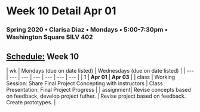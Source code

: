 # Week 10 Detail Apr 01

### Spring 2020 • Clarisa Diaz • Mondays • 5:00-7:30pm • Washington Square SILV 402

## [Schedule:](./) Week 10

| wk | Mondays \(due on date listed\) | Wednesdays \(due on date listed\) |
| --- | --- | --- | --- | --- | --- | --- |
| 1 | **Apr 01** | **Apr 03** |
| class | Working Session: Share Final Project Concepting with instructors | Class Presentation: Final Project Progress  |
| assignment| Revise concepts based on feedback, develop project futher.  |  Revise project based on feedback. Create prototypes. |

